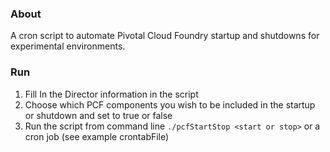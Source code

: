 ### About
A cron script to automate Pivotal Cloud Foundry startup and shutdowns for experimental environments.

### Run
1. Fill In the Director information in the script
2. Choose which PCF components you wish to be included in the startup or shutdown and set to true or false
3. Run the script from command line `./pcfStartStop <start or stop>` or a cron job (see example crontabFile)
